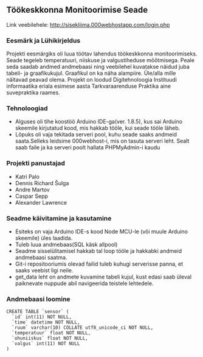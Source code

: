 ## Töökeskkonna Monitoorimise Seade

Link veebilehele: http://sisekliima.000webhostapp.com/login.php

### Eesmärk ja Lühikirjeldus
Projekti eesmärgiks oli luua töötav lahendus töökeskkonna monitoorimiseks. Seade tegeleb temperatuuri, niiskuse ja valgustiheduse mõõtmisega. Peale seda saadab andmed andmebaasi ning veebilehel kuvatakse näidud juba tabeli- ja graafikukujul. Graafikul on ka näha alampiire. Üle/alla mille näitavad peavad olema.
Projekt on loodud Digitehnoloogia Instituudi informaatika eriala esimese aasta Tarkvaraarenduse Praktika aine suvepraktika raames. 

### Tehnoloogiad
  * Alguses oli tihe koostöö Arduino IDE-ga(ver. 1.8.5), kus sai Arduino skeemile kirjutatud kood, mis hakkab tööle, kui seade tööle läheb.
  * Lõpuks oli vaja tekitada serveri pool, kuhu seade saaks andmeid saata.Selleks leidsime 000webhost-i, mis on tasuta serveri leht. Sealt saab faile ja ka serveri poolt hallata PHPMyAdmin-i kaudu

### Projekti panustajad
  * Katri Palo 
  * Dennis Richard Šulga 
  * Andre Martov 
  * Caspar Sepp 
  * Alexander Lawrence
### Seadme käivitamine ja kasutamine
  * Esiteks on vaja Arduino IDE-s kood Node MCU-le (või muule Arduino skeemile) üles laadida. 
  * Tuleb luua andmebaas(SQL käsk allpool)
  * Seadme sisselülitamisel hakkab tal loop tööle ja hakkabki andmeid andmebaasi saatma.
  * Git-i repositooriumis olevad failid tuleb kuhugi serverisse panna, et saaks veebist ligi neile.
  * get_data leht on andmete kuvamine tabeli kujul, kust edasi saab üleval paiknevate nuppude abil navigeerida teistele lehtedele.

### Andmebaasi loomine
```
CREATE TABLE `sensor` (
  `id` int(11) NOT NULL,
  `time` datetime NOT NULL,
  `ruum` varchar(10) COLLATE utf8_unicode_ci NOT NULL,
  `temperatuur` float NOT NULL,
  `ohuniiskus` float NOT NULL,
  `valgus` int(11) NOT NULL
)
```
